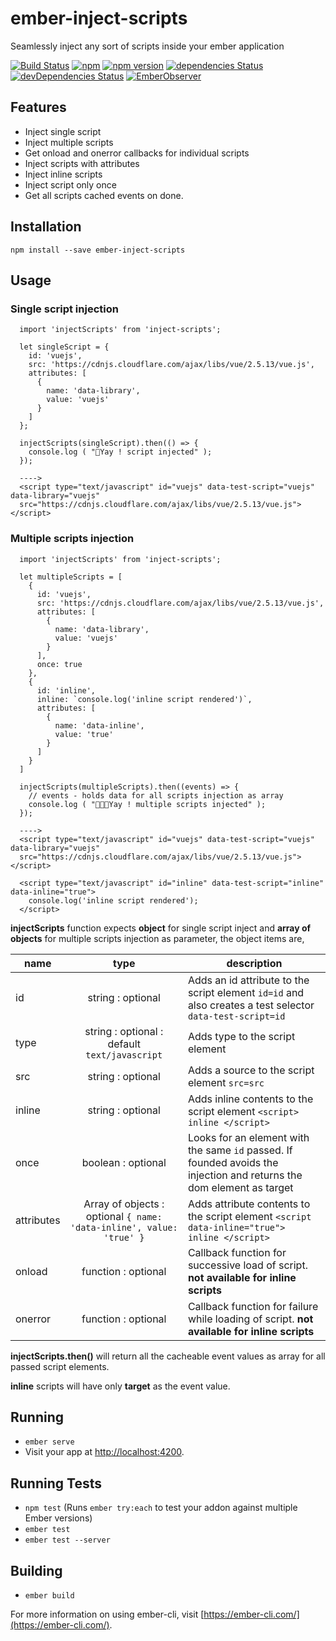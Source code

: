 # ember-inject-scripts
Seamlessly inject any sort of scripts inside your ember application

[![Build Status](https://travis-ci.org/prakashchokalingam/ember-inject-scripts.svg?branch=master)](https://travis-ci.org/prakashchokalingam/ember-inject-scripts)
[![npm](https://img.shields.io/npm/dm/ember-inject-scripts.svg)](https://www.npmjs.com/package/ember-inject-scripts)
[![npm version](http://img.shields.io/npm/v/ember-inject-scripts.svg?style=flat)](https://npmjs.org/package/ember-inject-scripts "View this project on npm")
[![dependencies Status](https://david-dm.org/prakashchokalingam/ember-inject-scripts/status.svg)](https://david-dm.org/prakashchokalingam/ember-inject-scripts)
[![devDependencies Status](https://david-dm.org/rajasegar/ember-addon-starterkit/dev-status.svg)](https://david-dm.org/rajasegar/ember-addon-starterkit?type=dev)
[![EmberObserver](http://emberobserver.com/badges/ember-inject-scripts.svg?branch=master)](http://emberobserver.com/addons/ember-inject-scripts)

## Features
  - Inject single script
  - Inject multiple scripts
  - Get onload and onerror callbacks for individual scripts
  - Inject scripts with attributes
  - Inject inline scripts
  - Inject script only once
  - Get all scripts cached events on done.

## Installation

    npm install --save ember-inject-scripts

## Usage

### Single script injection

      import 'injectScripts' from 'inject-scripts';

      let singleScript = {
        id: 'vuejs',
        src: 'https://cdnjs.cloudflare.com/ajax/libs/vue/2.5.13/vue.js',
        attributes: [
          {
            name: 'data-library',
            value: 'vuejs'
          }
        ]
      };

      injectScripts(singleScript).then(() => {
        console.log ( "🤟Yay ! script injected" );
      });

      ---->
      <script type="text/javascript" id="vuejs" data-test-script="vuejs" data-library="vuejs"
      src="https://cdnjs.cloudflare.com/ajax/libs/vue/2.5.13/vue.js"></script>
      
 ### Multiple scripts injection
      
      import 'injectScripts' from 'inject-scripts';
      
      let multipleScripts = [
        {
          id: 'vuejs',
          src: 'https://cdnjs.cloudflare.com/ajax/libs/vue/2.5.13/vue.js',
          attributes: [
            {
              name: 'data-library',
              value: 'vuejs'
            }
          ],
          once: true
        },
        {
          id: 'inline',
          inline: `console.log('inline script rendered')`,
          attributes: [
            {
              name: 'data-inline',
              value: 'true'
            }
          ]
        }
      ]

      injectScripts(multipleScripts).then((events) => {
        // events - holds data for all scripts injection as array
        console.log ( "🤟🤟🤟Yay ! multiple scripts injected" );
      });

      ---->
      <script type="text/javascript" id="vuejs" data-test-script="vuejs" data-library="vuejs"
      src="https://cdnjs.cloudflare.com/ajax/libs/vue/2.5.13/vue.js"></script>

      <script type="text/javascript" id="inline" data-test-script="inline" data-inline="true">
        console.log('inline script rendered');
      </script>

 **injectScripts** function expects **object** for single script inject and **array of objects** for multiple scripts injection as parameter, the object items are,

 | name        | type           | description  |
| ------------- |:-------------:| -----|
| id      | string : optional | Adds an id attribute to the script element `id=id` and also creates a test selector `data-test-script=id` |
| type      | string : optional : default `text/javascript` | Adds type to the script element |
| src      | string : optional | Adds a source to the script element `src=src`|
| inline      | string : optional | Adds inline contents to the script element `<script> inline </script>` |
| once      | boolean : optional | Looks for an element with the same `id` passed. If founded avoids the injection and returns the dom element as target |
| attributes      | Array of objects : optional `{ name: 'data-inline', value: 'true' }`| Adds attribute contents to the script element `<script data-inline="true"> inline </script>` |
| onload      | function : optional | Callback function for successive load of script. **not available for inline scripts** |
| onerror      | function : optional | Callback function for failure while loading of script. **not available for inline scripts** |


**injectScripts.then()** will return all the cacheable event values as array for all passed script elements.

**inline** scripts will have only **target** as the event value.


## Running

* `ember serve`
* Visit your app at [http://localhost:4200](http://localhost:4200).

## Running Tests

* `npm test` (Runs `ember try:each` to test your addon against multiple Ember versions)
* `ember test`
* `ember test --server`

## Building

* `ember build`

For more information on using ember-cli, visit [https://ember-cli.com/](https://ember-cli.com/).
